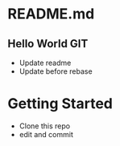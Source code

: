 # README.md
## Hello World GIT
* Update readme 
* Update before rebase
# Getting Started
* Clone this repo
* edit and commit
